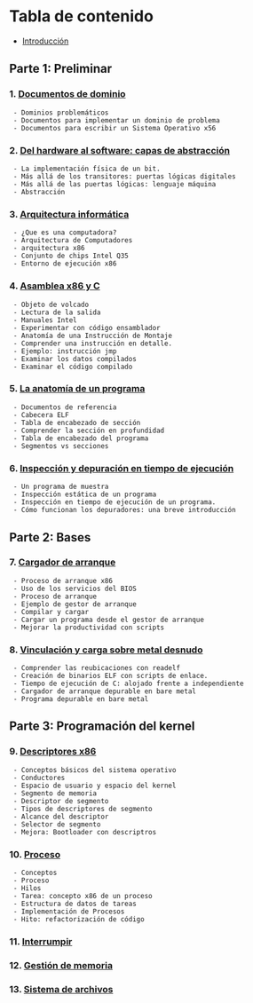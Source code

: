 # Tabla de contenido

- [Introducción](https://github.com/BrandonMartinez-jar/Hira-Linux/blob/Spanish/Introduccion.md)

## Parte 1: Preliminar

### 1. [Documentos de dominio](https://github.com/BrandonMartinez-jar/Hira-Linux/blob/Spanish/Documentos%20de%20dominio.md)
     - Dominios problemáticos
     - Documentos para implementar un dominio de problema
     - Documentos para escribir un Sistema Operativo x56

### 2. [Del hardware al software: capas de abstracción](https://github.com/BrandonMartinez-jar/Hira-Linux/blob/Spanish/Del%20hardware%20al%20software.md)
     - La implementación física de un bit.
     - Más allá de los transitores: puertas lógicas digitales
     - Más allá de las puertas lógicas: lenguaje máquina
     - Abstracción

### 3. [Arquitectura informática](https://github.com/BrandonMartinez-jar/Hira-Linux/blob/Spanish/Arquitectura%20informatica.md)
     - ¿Que es una computadora?
     - Arquitectura de Computadores
     - arquitectura x86
     - Conjunto de chips Intel Q35
     - Entorno de ejecución x86

### 4. [Asamblea x86 y C](https://github.com/BrandonMartinez-jar/Hira-Linux/blob/Spanish/Asamblea%20x86%20y%20C.md)
     - Objeto de volcado
     - Lectura de la salida
     - Manuales Intel
     - Experimentar con código ensamblador
     - Anatomía de una Instrucción de Montaje
     - Comprender una instrucción en detalle.
     - Ejemplo: instrucción jmp
     - Examinar los datos compilados
     - Examinar el código compilado

### 5. [La anatomía de un programa](https://github.com/BrandonMartinez-jar/Hira-Linux/blob/Spanish/Anatomia%20de%20un%20programa.md)
     - Documentos de referencia
     - Cabecera ELF
     - Tabla de encabezado de sección
     - Comprender la sección en profundidad
     - Tabla de encabezado del programa
     - Segmentos vs secciones

### 6. [Inspección y depuración en tiempo de ejecución](https://github.com/BrandonMartinez-jar/Hira-Linux/blob/Spanish/Inspeccion%20y%20depuracion%20en%20tiempo%20de%20ejecucion.md)
     - Un programa de muestra
     - Inspección estática de un programa
     - Inspección en tiempo de ejecución de un programa.
     - Cómo funcionan los depuradores: una breve introducción

## Parte 2: Bases

### 7. [Cargador de arranque](https://github.com/BrandonMartinez-jar/Hira-Linux/blob/Spanish/Cargador%20de%20arranque.md)
     - Proceso de arranque x86
     - Uso de los servicios del BIOS
     - Proceso de arranque
     - Ejemplo de gestor de arranque
     - Compilar y cargar
     - Cargar un programa desde el gestor de arranque
     - Mejorar la productividad con scripts

### 8. [Vinculación y carga sobre metal desnudo](https://github.com/BrandonMartinez-jar/Hira-Linux/blob/Spanish/Vinculacion%20y%20carga%20sobre%20metal.md)
     - Comprender las reubicaciones con readelf
     - Creación de binarios ELF con scripts de enlace.
     - Tiempo de ejecución de C: alojado frente a independiente
     - Cargador de arranque depurable en bare metal
     - Programa depurable en bare metal

## Parte 3: Programación del kernel

### 9. [Descriptores x86](https://github.com/BrandonMartinez-jar/Hira-Linux/blob/Spanish/Descriptores%20x86.md)
     - Conceptos básicos del sistema operativo
     - Conductores
     - Espacio de usuario y espacio del kernel
     - Segmento de memoria
     - Descriptor de segmento
     - Tipos de descriptores de segmento
     - Alcance del descriptor
     - Selector de segmento
     - Mejora: Bootloader con descriptros

### 10. [Proceso](https://github.com/BrandonMartinez-jar/Hira-Linux/blob/Spanish/Proceso.md)
     - Conceptos
     - Proceso
     - Hilos
     - Tarea: concepto x86 de un proceso
     - Estructura de datos de tareas
     - Implementación de Procesos
     - Hito: refactorización de código

### 11. [Interrumpir](https://github.com/BrandonMartinez-jar/Hira-Linux/blob/Spanish/Interrumpir.md)
### 12. [Gestión de memoria](https://github.com/BrandonMartinez-jar/Hira-Linux/blob/Spanish/Gestion%20de%20memoria.md)
### 13. [Sistema de archivos](https://github.com/BrandonMartinez-jar/Hira-Linux/blob/Spanish/Sistema%20de%20archivos.md)
